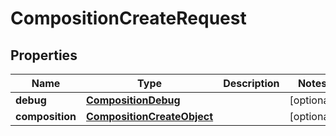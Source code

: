 

# CompositionCreateRequest

## Properties

Name | Type | Description | Notes
------------ | ------------- | ------------- | -------------
**debug** | [**CompositionDebug**](CompositionDebug.md) |  |  [optional]
**composition** | [**CompositionCreateObject**](CompositionCreateObject.md) |  |  [optional]



